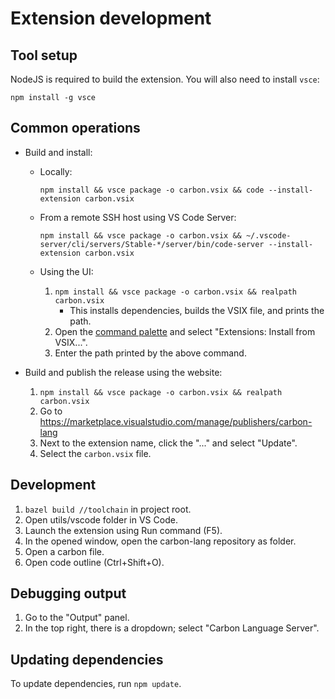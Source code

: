 # Extension development

<!--
Part of the Carbon Language project, under the Apache License v2.0 with LLVM
Exceptions. See /LICENSE for license information.
SPDX-License-Identifier: Apache-2.0 WITH LLVM-exception
-->

## Tool setup

NodeJS is required to build the extension. You will also need to install `vsce`:

```
npm install -g vsce
```

## Common operations

-   Build and install:

    -   Locally:

        ```
        npm install && vsce package -o carbon.vsix && code --install-extension carbon.vsix
        ```

    -   From a remote SSH host using VS Code Server:

        ```
        npm install && vsce package -o carbon.vsix && ~/.vscode-server/cli/servers/Stable-*/server/bin/code-server --install-extension carbon.vsix
        ```

    -   Using the UI:

        1. `npm install && vsce package -o carbon.vsix && realpath carbon.vsix`
            - This installs dependencies, builds the VSIX file, and prints the
              path.
        2. Open the
           [command palette](https://code.visualstudio.com/docs/getstarted/userinterface#_command-palette)
           and select "Extensions: Install from VSIX...".
        3. Enter the path printed by the above command.

-   Build and publish the release using the website:

    1. `npm install && vsce package -o carbon.vsix && realpath carbon.vsix`
    2. Go to https://marketplace.visualstudio.com/manage/publishers/carbon-lang
    3. Next to the extension name, click the "..." and select "Update".
    4. Select the `carbon.vsix` file.

## Development

1.  `bazel build //toolchain` in project root.
2.  Open utils/vscode folder in VS Code.
3.  Launch the extension using Run command (F5).
4.  In the opened window, open the carbon-lang repository as folder.
5.  Open a carbon file.
6.  Open code outline (Ctrl+Shift+O).

## Debugging output

1.  Go to the "Output" panel.
2.  In the top right, there is a dropdown; select "Carbon Language Server".

## Updating dependencies

To update dependencies, run `npm update`.
